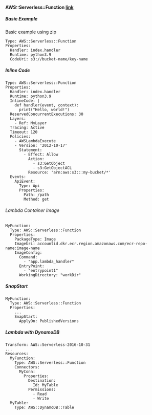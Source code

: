 
#### AWS::Serverless::Function [link](https://docs.aws.amazon.com/serverless-application-model/latest/developerguide/sam-resource-function.html)

##### Basic Example

Basic example using zip

```
Type: AWS::Serverless::Function
Properties:
  Handler: index.handler
  Runtime: python3.9
  CodeUri: s3://bucket-name/key-name
```
##### Inline Code

```
Type: AWS::Serverless::Function
Properties:
  Handler: index.handler
  Runtime: python3.9
  InlineCode: |
    def handler(event, context):
      print("Hello, world!")
  ReservedConcurrentExecutions: 30
  Layers:
    - Ref: MyLayer
  Tracing: Active
  Timeout: 120
  Policies:
    - AWSLambdaExecute
    - Version: '2012-10-17' 
      Statement:
        - Effect: Allow
          Action:
            - s3:GetObject
            - s3:GetObjectACL
          Resource: 'arn:aws:s3:::my-bucket/*'
  Events:
    ApiEvent:
      Type: Api
      Properties:
        Path: /path
        Method: get
```

###### Lambda Container Image

```
MyFunction:
  Type: AWS::Serverless::Function
  Properties:
    PackageType: Image
    ImageUri: accountid.dkr.ecr.region.amazonaws.com/ecr-repo-name:image-name
    ImageConfig:
      Command:
        - "app.lambda_handler"
      EntryPoint:
        - "entrypoint1"
      WorkingDirectory: "workDir"
````


##### SnapStart

```
MyFunction:
  Type: AWS::Serverless::Function
  Properties:
    ...
    SnapStart:
      ApplyOn: PublishedVersions
```

##### Lambda with DynamoDB

```
Transform: AWS::Serverless-2016-10-31
...
Resources:
  MyFunction:
    Type: AWS::Serverless::Function
    Connectors:
      MyConn:
        Properties:
          Destination:
            Id: MyTable
          Permissions:
            - Read
            - Write
  MyTable:
    Type: AWS::DynamoDB::Table

```

